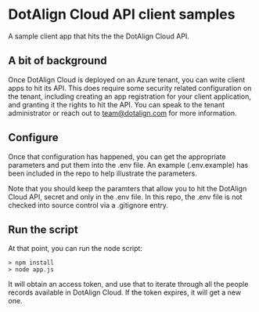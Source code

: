 # DotAlign Cloud API client samples

A sample client app that hits the the DotAlign Cloud API. 

## A bit of background

Once DotAlign Cloud is deployed on an Azure tenant, you can write client apps to hit its API. This does require some security related configuration on the tenant, including creating an app registration for your client application, and granting it the rights to hit the API. You can speak to the tenant administrator or reach out to team@dotalign.com for more information. 

## Configure 

Once that configuration has happened, you can get the appropriate parameters and put them into the .env file. An example (.env.example) has been included in the repo to help illustrate the parameters. 

Note that you should keep the paramters that allow you to hit the DotAlign Cloud API, secret and only in the .env file. In this repo, the .env file is not checked into source control via a .gitignore entry.

## Run the script

At that point, you can run the node script:

    > npm install 
    > node app.js

It will obtain an access token, and use that to iterate through all the people records available in DotAlign Cloud. If the token expires, it will get a new one. 